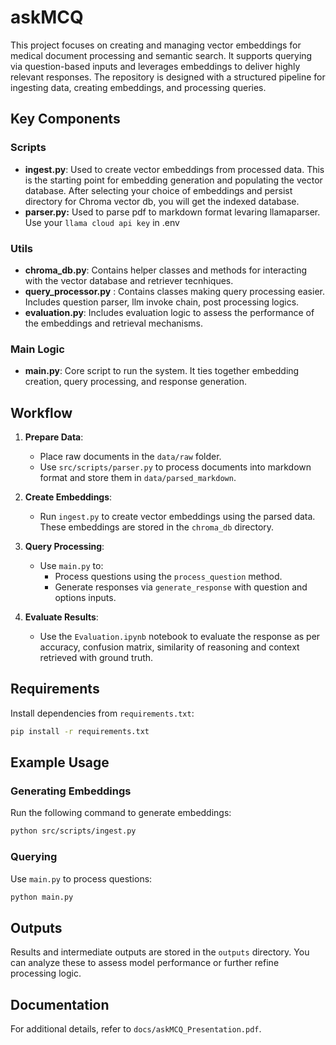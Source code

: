 # askMCQ

This project focuses on creating and managing vector embeddings for medical document processing and semantic search. It supports querying via question-based inputs and leverages embeddings to deliver highly relevant responses. The repository is designed with a structured pipeline for ingesting data, creating embeddings, and processing queries.

## Key Components

### Scripts

- **ingest.py**: Used to create vector embeddings from processed data. This is the starting point for embedding generation and populating the vector database. After selecting your choice of embeddings and persist directory for Chroma vector db, you will get the indexed database.
- **parser.py:** Used to parse pdf to markdown format levaring llamaparser. Use your `llama cloud api key` in .env

### Utils

- **chroma\_db.py**: Contains helper classes and methods for interacting with the vector database and retriever tecnhiques.
- **query\_processor.py** : Contains classes making query processing easier. Includes question parser, llm invoke chain, post processing logics.
- **evaluation.py**: Includes evaluation logic to assess the performance of the embeddings and retrieval mechanisms.

### Main Logic

- **main.py**: Core script to run the system. It ties together embedding creation, query processing, and response generation.

###

## Workflow

1. **Prepare Data**:

   - Place raw documents in the `data/raw` folder.
   - Use `src/scripts/parser.py` to process documents into markdown format and store them in `data/parsed_markdown`.

2. **Create Embeddings**:

   - Run `ingest.py` to create vector embeddings using the parsed data. These embeddings are stored in the `chroma_db` directory.

3. **Query Processing**:

   - Use `main.py` to:
     - Process questions using the `process_question` method.
     - Generate responses via `generate_response` with question and options inputs.

4. **Evaluate Results**:

   - Use the `Evaluation.ipynb` notebook to evaluate the response as per accuracy, confusion matrix, similarity of reasoning and context retrieved with ground truth.

## Requirements

Install dependencies from `requirements.txt`:

```bash
pip install -r requirements.txt
```

## Example Usage

### Generating Embeddings

Run the following command to generate embeddings:

```bash
python src/scripts/ingest.py
```

### Querying

Use `main.py` to process questions:

```bash
python main.py
```

## Outputs

Results and intermediate outputs are stored in the `outputs` directory. You can analyze these to assess model performance or further refine processing logic.

## Documentation

For additional details, refer to `docs/askMCQ_Presentation.pdf`.

